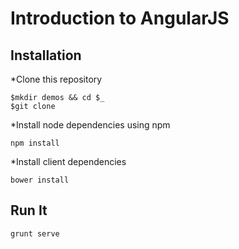 Introduction to AngularJS
=======

## Installation

*Clone this repository

```
$mkdir demos && cd $_
$git clone
```

*Install node dependencies using npm

```
npm install
```

*Install client dependencies

```
bower install
```

## Run It

```
grunt serve
```

